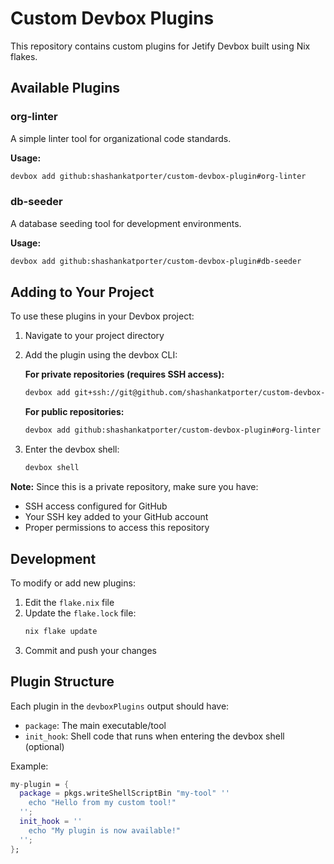 # Custom Devbox Plugins

This repository contains custom plugins for Jetify Devbox built using Nix flakes.

## Available Plugins

### org-linter
A simple linter tool for organizational code standards.

**Usage:**
```bash
devbox add github:shashankatporter/custom-devbox-plugin#org-linter
```

### db-seeder
A database seeding tool for development environments.

**Usage:**
```bash
devbox add github:shashankatporter/custom-devbox-plugin#db-seeder
```

## Adding to Your Project

To use these plugins in your Devbox project:

1. Navigate to your project directory
2. Add the plugin using the devbox CLI:
   
   **For private repositories (requires SSH access):**
   ```bash
   devbox add git+ssh://git@github.com/shashankatporter/custom-devbox-plugin.git#org-linter
   ```
   
   **For public repositories:**
   ```bash
   devbox add github:shashankatporter/custom-devbox-plugin#org-linter
   ```

3. Enter the devbox shell:
   ```bash
   devbox shell
   ```

**Note:** Since this is a private repository, make sure you have:
- SSH access configured for GitHub
- Your SSH key added to your GitHub account
- Proper permissions to access this repository

## Development

To modify or add new plugins:

1. Edit the `flake.nix` file
2. Update the `flake.lock` file:
   ```bash
   nix flake update
   ```
3. Commit and push your changes

## Plugin Structure

Each plugin in the `devboxPlugins` output should have:
- `package`: The main executable/tool
- `init_hook`: Shell code that runs when entering the devbox shell (optional)

Example:
```nix
my-plugin = {
  package = pkgs.writeShellScriptBin "my-tool" ''
    echo "Hello from my custom tool!"
  '';
  init_hook = ''
    echo "My plugin is now available!"
  '';
};
```
